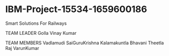 # IBM-Project-15534-1659600186
Smart Solutions For Railways


TEAM LEADER
Golla Vinay Kumar

TEAM MEMBERS
Vadlamudi SaiGuruKrishna
Kalamakuntla Bhavani
Theetla Raj VarunKumar
